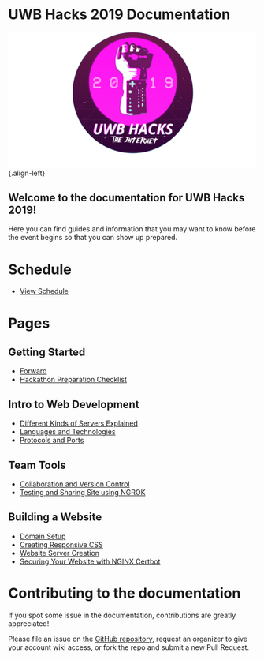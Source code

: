 # UWB Hacks 2019 Documentation
![Powerglove Internet Sticker 1 4](/uploads/powerglove-internet-sticker-1-4.png "Powerglove Internet Sticker 1 4"){.align-left}

## Welcome to the documentation for UWB Hacks 2019!

Here you can find guides and information that you may want to know before the event begins so that you can show up prepared.

# Schedule
* [View Schedule](schedule)

# Pages

## Getting Started
*  [Forward](getting-started/forward)
*  [Hackathon Preparation Checklist](getting-started/hackathon-preparation-checklist)

## Intro to Web Development
* [Different Kinds of Servers Explained](getting-started/intro-to-webdev/kinds-of-servers)
* [Languages and Technologies](getting-started/intro-to-webdev/languages-and-technologies)
* [Protocols and Ports](getting-started/intro-to-webdev/protocols-and-ports)

## Team Tools
* [Collaboration and Version Control](team-tools/collaboration)
* [Testing and Sharing Site using NGROK](team-tools/ngrok/testing-your-site-with-ngrok)

## Building a Website
* [Domain Setup](build-a-website/domain-setup)
* [Creating Responsive CSS](build-a-website/responsive-css)
* [Website Server Creation](build-a-website/website-server-creation)
* [Securing Your Website with NGINX Certbot](build-a-website/nginx-certbot)

# Contributing to the documentation

If you spot some issue in the documentation, contributions are greatly appreciated!

Please file an issue on the [GitHub repository][github],
request an organizer to give your account wiki access,
or fork the repo and submit a new Pull Request.

[github]: https://github.com/UWB-ACM/Hackathon-Docs